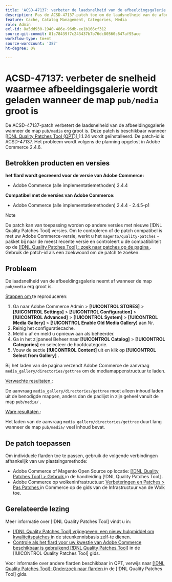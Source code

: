 ```yaml
---
title: 'ACSD-47137: verbeter de laadsnelheid van de afbeeldingsgalerie van de map pub/media'
description: Pas de ACSD-47137-patch toe om de laadsnelheid van de afbeeldingsgalerie te verbeteren wanneer de map 'pub/media' erg groot is.
feature: Cache, Catalog Management, Categories, Media
role: Admin
exl-id: 8a5dd930-1940-486e-96db-ee1b166cf312
source-git-commit: 81c78439f7c243437b7b76dc80560c847af95ace
workflow-type: tm+mt
source-wordcount: '387'
ht-degree: 0%

---
```


# ACSD-47137: verbeter de snelheid waarmee afbeeldingsgalerie wordt geladen wanneer de map `pub/media` groot is

De ACSD-47137-patch verbetert de laadsnelheid van de afbeeldingsgalerie wanneer de map `pub/media` erg groot is. Deze patch is beschikbaar wanneer [[!DNL Quality Patches Tool (QPT)] ](https://experienceleague.adobe.com/nl/docs/commerce-knowledge-base/kb/announcements/commerce-announcements/magento-quality-patches-released-new-tool-to-self-serve-quality-patches) 1.1.24 wordt geïnstalleerd. De patch-id is ACSD-47137. Het probleem wordt volgens de planning opgelost in Adobe Commerce 2.4.6.

## Betrokken producten en versies

**het flard wordt gecreeerd voor de versie van Adobe Commerce:**
* Adobe Commerce (alle implementatiemethoden) 2.4.4

**Compatibel met de versies van Adobe Commerce:**
* Adobe Commerce (alle implementatiemethoden) 2.4.4 - 2.4.5-p1

>[!NOTE]
>
>De patch kan van toepassing worden op andere versies met nieuwe [!DNL Quality Patches Tool] versies. Om te controleren of de patch compatibel is met uw Adobe Commerce-versie, werkt u het `magento/quality-patches` -pakket bij naar de meest recente versie en controleert u de compatibiliteit op de [[!DNL Quality Patches Tool] : zoek naar patches op de pagina ](https://experienceleague.adobe.com/tools/commerce-quality-patches/index.html?lang=nl-NL) . Gebruik de patch-id als een zoekwoord om de patch te zoeken.

## Probleem

De laadsnelheid van de afbeeldingsgalerie neemt af wanneer de map `pub/media` erg groot is.

<u> Stappen om </u> te reproduceren:

1. Ga naar Adobe Commerce Admin > **[!UICONTROL STORES]** > **[!UICONTROL Settings]** > **[!UICONTROL Configuration]** > **[!UICONTROL Advanced]** > **[!UICONTROL System]** > **[!UICONTROL Media Gallery]** > **[!UICONTROL Enable Old Media Gallery]** aan _Nr_.
1. Reinig het configuratiecache.
1. Meld u af en meld u opnieuw aan als beheerder.
1. Ga in het zijpaneel Beheer naar **[!UICONTROL Catalog]** > **[!UICONTROL Categories]** en selecteer de hoofdcategorie.
1. Vouw de sectie **[!UICONTROL Content]** uit en klik op **[!UICONTROL Select from Gallery]** .

Bij het laden van de pagina verzendt Adobe Commerce de aanvraag `media_gallery/directories/gettree` om de mediamappenstructuur te laden.

<u> Verwachte resultaten </u>:

De aanvraag `media_gallery/directories/gettree` moet alleen inhoud laden uit de benodigde mappen, anders dan de padlijst in zijn geheel vanuit de map `pub/media/` .

<u> Ware resultaten </u>:

Het laden van de aanvraag `media_gallery/directories/gettree` duurt lang wanneer de map `pub/media/` veel inhoud bevat.

## De patch toepassen

Om individuele flarden toe te passen, gebruik de volgende verbindingen afhankelijk van uw plaatsingsmethode:

* Adobe Commerce of Magento Open Source op locatie: [[!DNL Quality Patches Tool]  > Gebruik ](/help/tools/quality-patches-tool/usage.md) in de handleiding [!DNL Quality Patches Tool] .
* Adobe Commerce op wolkeninfrastructuur: [ Verbeteringen en Patches > Pas Patches ](https://experienceleague.adobe.com/docs/commerce-cloud-service/user-guide/develop/upgrade/apply-patches.html?lang=nl-NL) in Commerce op de gids van de Infrastructuur van de Wolk toe.

## Gerelateerde lezing

Meer informatie over [!DNL Quality Patches Tool] vindt u in:

* [[!DNL Quality Patches Tool]  vrijgegeven: een nieuw hulpmiddel om kwaliteitspatches ](https://experienceleague.adobe.com/nl/docs/commerce-knowledge-base/kb/announcements/commerce-announcements/magento-quality-patches-released-new-tool-to-self-serve-quality-patches) in de steunkennisbasis zelf-te dienen.
* [ Controle als het flard voor uw kwestie van Adobe Commerce beschikbaar is gebruikend  [!DNL Quality Patches Tool]](/help/tools/quality-patches-tool/patches-available-in-qpt/check-patch-for-magento-issue-with-magento-quality-patches.md) in de [!UICONTROL Quality Patches Tool] gids.


Voor informatie over andere flarden beschikbaar in QPT, verwijs naar [[!DNL Quality Patches Tool]: Onderzoek naar flarden ](https://experienceleague.adobe.com/tools/commerce-quality-patches/index.html?lang=nl-NL) in de [!DNL Quality Patches Tool] gids.
